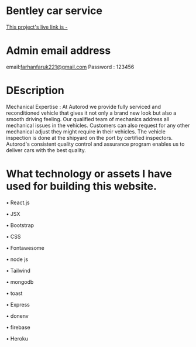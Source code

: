 
# Bentley car service
[This project's live link is - ](https://bentley-car-manufactuters.web.app/)

# Admin email address
email:farhanfaruk221@gmail.com
Password : 123456


# DEscription 
Mechanical Expertise :
At Autorod we provide fully serviced and reconditioned vehicle that gives it not only a brand new look but also a smooth driving feeling. Our qualified team of mechanics address all mechanical issues in the vehicles. Customers can also request for any other mechanical adjust they might require in their vehicles. The vehicle inspection is done at the shipyard on the port by certified inspectors. Autorod's consistent quality control and assurance program enables us to deliver cars with the best quality.

# What technology or assets I have used for building this website.

• React.js

• JSX

• Bootstrap

• CSS

• Fontawesome

• node js 

• Tailwind

• mongodb

• toast

• Express

• donenv

• firebase

• Heroku

